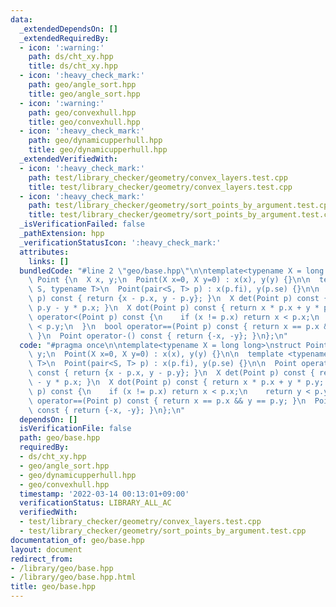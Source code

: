```yaml
---
data:
  _extendedDependsOn: []
  _extendedRequiredBy:
  - icon: ':warning:'
    path: ds/cht_xy.hpp
    title: ds/cht_xy.hpp
  - icon: ':heavy_check_mark:'
    path: geo/angle_sort.hpp
    title: geo/angle_sort.hpp
  - icon: ':warning:'
    path: geo/convexhull.hpp
    title: geo/convexhull.hpp
  - icon: ':heavy_check_mark:'
    path: geo/dynamicupperhull.hpp
    title: geo/dynamicupperhull.hpp
  _extendedVerifiedWith:
  - icon: ':heavy_check_mark:'
    path: test/library_checker/geometry/convex_layers.test.cpp
    title: test/library_checker/geometry/convex_layers.test.cpp
  - icon: ':heavy_check_mark:'
    path: test/library_checker/geometry/sort_points_by_argument.test.cpp
    title: test/library_checker/geometry/sort_points_by_argument.test.cpp
  _isVerificationFailed: false
  _pathExtension: hpp
  _verificationStatusIcon: ':heavy_check_mark:'
  attributes:
    links: []
  bundledCode: "#line 2 \"geo/base.hpp\"\n\ntemplate<typename X = long long>\nstruct\
    \ Point {\n  X x, y;\n  Point(X x=0, X y=0) : x(x), y(y) {}\n\n  template <typename\
    \ S, typename T>\n  Point(pair<S, T> p) : x(p.fi), y(p.se) {}\n\n  Point operator-(Point\
    \ p) const { return {x - p.x, y - p.y}; }\n  X det(Point p) const { return x *\
    \ p.y - y * p.x; }\n  X dot(Point p) const { return x * p.x + y * p.y; }\n  bool\
    \ operator<(Point p) const {\n    if (x != p.x) return x < p.x;\n    return y\
    \ < p.y;\n  }\n  bool operator==(Point p) const { return x == p.x && y == p.y;\
    \ }\n  Point operator-() const { return {-x, -y}; }\n};\n"
  code: "#pragma once\n\ntemplate<typename X = long long>\nstruct Point {\n  X x,\
    \ y;\n  Point(X x=0, X y=0) : x(x), y(y) {}\n\n  template <typename S, typename\
    \ T>\n  Point(pair<S, T> p) : x(p.fi), y(p.se) {}\n\n  Point operator-(Point p)\
    \ const { return {x - p.x, y - p.y}; }\n  X det(Point p) const { return x * p.y\
    \ - y * p.x; }\n  X dot(Point p) const { return x * p.x + y * p.y; }\n  bool operator<(Point\
    \ p) const {\n    if (x != p.x) return x < p.x;\n    return y < p.y;\n  }\n  bool\
    \ operator==(Point p) const { return x == p.x && y == p.y; }\n  Point operator-()\
    \ const { return {-x, -y}; }\n};\n"
  dependsOn: []
  isVerificationFile: false
  path: geo/base.hpp
  requiredBy:
  - ds/cht_xy.hpp
  - geo/angle_sort.hpp
  - geo/dynamicupperhull.hpp
  - geo/convexhull.hpp
  timestamp: '2022-03-14 00:13:01+09:00'
  verificationStatus: LIBRARY_ALL_AC
  verifiedWith:
  - test/library_checker/geometry/convex_layers.test.cpp
  - test/library_checker/geometry/sort_points_by_argument.test.cpp
documentation_of: geo/base.hpp
layout: document
redirect_from:
- /library/geo/base.hpp
- /library/geo/base.hpp.html
title: geo/base.hpp
---
```

